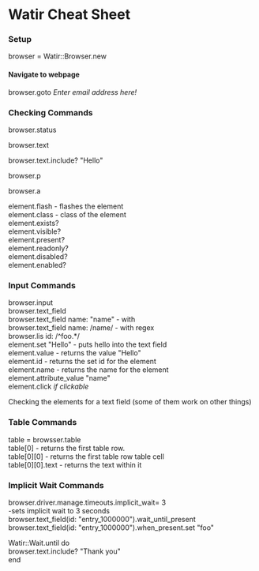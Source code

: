 
<h1>Watir Cheat Sheet</h1>

<h3>Setup</h3>
<p>browser = Watir::Browser.new</p>

<h4>Navigate to webpage</h4>
<p>browser.goto <em>Enter email address here!</em></p>

<h3>Checking Commands</h3>
<p>browser.status</p>
<p>browser.text</p>
<p>browser.text.include? "Hello"</p>
<p>browser.p</p>
<p>browser.a</p>
<p>element.flash - flashes the element<br/>
element.class - class of the element<br/>
element.exists?<br/>
element.visible?<br/>
element.present?<br/>
element.readonly?<br/>
element.disabled?<br/>
element.enabled?</p>

<h3>Input Commands</h3>
<p>browser.input <br/>
browser.text_field<br/>
browser.text_field name: "name" - with<br/>
browser.text_field name: /name/ - with regex<br/>
browser.lis id: /^foo.*/<br/>
element.set "Hello" - puts hello into the text field <br/>
element.value - returns the value "Hello" <br/>
element.id - returns the set id for the element <br/>
element.name - returns the name for the element<br/>
element.attribute_value "name" <br/>
element.click <em>if clickable</em><br/>

Checking the elements for a text field (some of them work on other things)
</p>

<h3>Table Commands</h3>
<p>table = browsser.table<br/>
table[0] - returns the first table row.<br/>
table[0][0] - returns the first table row table cell<br/>
table[0][0].text - returns the text within it</p>

<h3>Implicit Wait Commands</h3>
<p>browser.driver.manage.timeouts.implicit_wait= 3<br/>
  -sets implicit wait to 3 seconds<br/>
browser.text_field(id: "entry_1000000").wait_until_present<br/>
browser.text_field(id: "entry_1000000").when_present.set "foo" </p>
<p>
Watir::Wait.until do <br/>
  browser.text.include? "Thank you"<br/>
end
</p>

